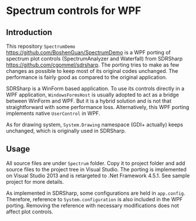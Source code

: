 # Spectrum controls for WPF
## Introduction
This repository `SpectrumDemo` <https://github.com/BoshenGuan/SpectrumDemo> is a WPF porting of spectrum plot controls (SpectrumAnalyzer and Waterfall) from SDRSharp <https://github.com/cgommel/sdrsharp>. The porting tries to make as few changes as possible to keep most of its original codes unchanged. The performance is fairly good as compared to the original application. <br/>

SDRSharp is a WinForm based application. To use its controls directly in a WPF application, `WindowsFormsHost` is usually adopted to act as a bridge between WinForm and WPF. But it is a hybrid solution and is not that straightforward with some performance loss. Alternatively, this WPF porting implements native `UserControl` in WPF. <br/>

As for drawing system, `System.Drawing` namespace (GDI+ actually) keeps unchanged, which is originally used in SDRSharp. <br/>

## Usage
All source files are under `Spectrum` folder. Copy it to project folder and add source files to the project tree in Visual Studio. The porting is implemented on Visual Studio 2013 and is retargeted to .Net Framework 4.5.1. See sample project for more details. <br/>

As implemented in SDRSharp, some configurations are held in `app.config`. Therefore, reference to `System.configuration` is also included in the WPF porting. Removing the reference with necessary modifications does not affect plot controls. <br/>
